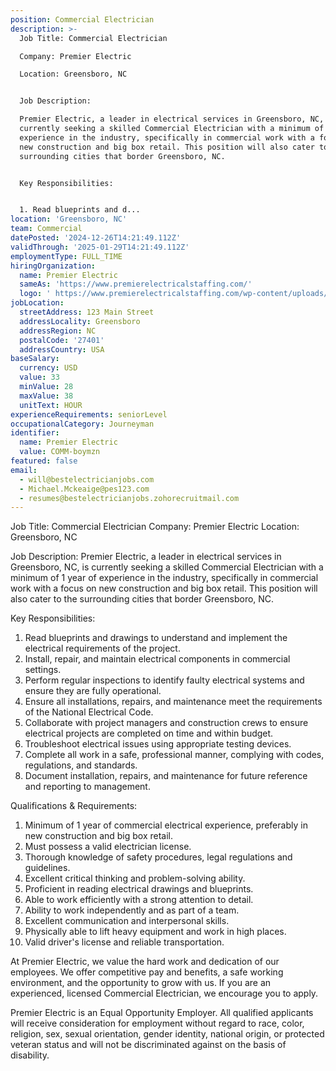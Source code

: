 ```yaml
---
position: Commercial Electrician
description: >-
  Job Title: Commercial Electrician

  Company: Premier Electric

  Location: Greensboro, NC


  Job Description:

  Premier Electric, a leader in electrical services in Greensboro, NC, is
  currently seeking a skilled Commercial Electrician with a minimum of 1 year of
  experience in the industry, specifically in commercial work with a focus on
  new construction and big box retail. This position will also cater to the
  surrounding cities that border Greensboro, NC. 


  Key Responsibilities:


  1. Read blueprints and d...
location: 'Greensboro, NC'
team: Commercial
datePosted: '2024-12-26T14:21:49.112Z'
validThrough: '2025-01-29T14:21:49.112Z'
employmentType: FULL_TIME
hiringOrganization:
  name: Premier Electric
  sameAs: 'https://www.premierelectricalstaffing.com/'
  logo: ' https://www.premierelectricalstaffing.com/wp-content/uploads/2020/05/Premier-Electrical-Staffing-logo.png'
jobLocation:
  streetAddress: 123 Main Street
  addressLocality: Greensboro
  addressRegion: NC
  postalCode: '27401'
  addressCountry: USA
baseSalary:
  currency: USD
  value: 33
  minValue: 28
  maxValue: 38
  unitText: HOUR
experienceRequirements: seniorLevel
occupationalCategory: Journeyman
identifier:
  name: Premier Electric
  value: COMM-boymzn
featured: false
email:
  - will@bestelectricianjobs.com
  - Michael.Mckeaige@pes123.com
  - resumes@bestelectricianjobs.zohorecruitmail.com
---
```




Job Title: Commercial Electrician
Company: Premier Electric
Location: Greensboro, NC

Job Description:
Premier Electric, a leader in electrical services in Greensboro, NC, is currently seeking a skilled Commercial Electrician with a minimum of 1 year of experience in the industry, specifically in commercial work with a focus on new construction and big box retail. This position will also cater to the surrounding cities that border Greensboro, NC. 

Key Responsibilities:

1. Read blueprints and drawings to understand and implement the electrical requirements of the project.
2. Install, repair, and maintain electrical components in commercial settings.
3. Perform regular inspections to identify faulty electrical systems and ensure they are fully operational.
4. Ensure all installations, repairs, and maintenance meet the requirements of the National Electrical Code.
5. Collaborate with project managers and construction crews to ensure electrical projects are completed on time and within budget.
6. Troubleshoot electrical issues using appropriate testing devices.
7. Complete all work in a safe, professional manner, complying with codes, regulations, and standards.
8. Document installation, repairs, and maintenance for future reference and reporting to management.

Qualifications & Requirements:

1. Minimum of 1 year of commercial electrical experience, preferably in new construction and big box retail.
2. Must possess a valid electrician license.
3. Thorough knowledge of safety procedures, legal regulations and guidelines.
4. Excellent critical thinking and problem-solving ability.
5. Proficient in reading electrical drawings and blueprints.
6. Able to work efficiently with a strong attention to detail.
7. Ability to work independently and as part of a team.
8. Excellent communication and interpersonal skills.
9. Physically able to lift heavy equipment and work in high places.
10. Valid driver's license and reliable transportation.

At Premier Electric, we value the hard work and dedication of our employees. We offer competitive pay and benefits, a safe working environment, and the opportunity to grow with us. If you are an experienced, licensed Commercial Electrician, we encourage you to apply.

Premier Electric is an Equal Opportunity Employer. All qualified applicants will receive consideration for employment without regard to race, color, religion, sex, sexual orientation, gender identity, national origin, or protected veteran status and will not be discriminated against on the basis of disability.
